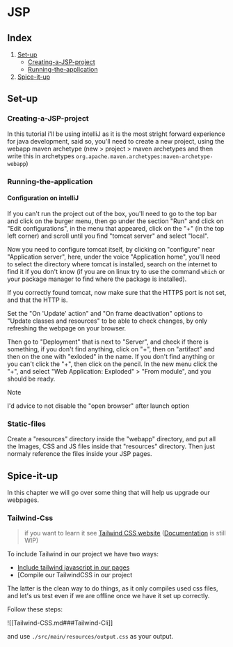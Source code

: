 # JSP

## Index

1. [Set-up](##Set-up)
	- [Creating-a-JSP-project](###Creating-a-JSP-project)
	- [Running-the-application](###Running-the-application)
 2. [Spice-it-up](##Spice-it-up)


## Set-up
### Creating-a-JSP-project

In this tutorial i'll be using intelliJ as it is the most stright forward experience for java development, said so, you'll need to create a new project, using the webapp maven archetype (new > project > maven archetypes and then write this in archetypes `org.apache.maven.archetypes:maven-archetype-webapp`)

### Running-the-application

#### Configuration on intelliJ

If you can't run the project out of the box, you'll need to go to the top bar and click on the burger menu, then go under the section "Run" and click on "Edit configurations", in the menu that appeared, click on the "+" (in the top left corner) and scroll until you find "tomcat server" and select "local". 

Now you need to configure tomcat itself, by clicking on "configure" near "Application server", here, under the voice "Application home", you'll need to select the directory where tomcat is installed, search on the internet to find it if you don't know (if you are on linux try to use the command `which` or your package manager to find where the package is installed).

If you correctly found tomcat, now make sure that the HTTPS port is not set, and that the HTTP is.

Set the "On 'Update' action" and "On frame deactivation" options to "Update classes and resources" to be able to check changes, by only refreshing the webpage on your browser.

Then go to "Deployment" that is next to "Server", and check if there is something, if you don't find anything, click on "+", then on "artifact" and then on the one with "exloded" in the name. If you don't find anything or you can't click the "+", then click on the pencil. In the new menu click the "+", and select "Web Application: Exploded" > "From module", and you should be ready. 

>[!note]
>I'd advice to not disable the "open browser" after launch option  

### Static-files

Create a "resources" directory inside the "webapp" directory, and put all the Images, CSS and JS files inside that "resources" directory.
Then just normaly reference the files inside your JSP pages.

## Spice-it-up

In this chapter we will go over some thing that will help us upgrade our webpages.

### Tailwind-Css

> if you want to learn it see [Tailwind CSS website](https://tailwindcss.com/) ([Documentation](Tailwind-CSS.md) is still WIP) 

To include Tailwind in our project we have two ways:
- [Include tailwind javascript in our pages](Tailwind-CSS.md###Link-in-your-HTML)
- [Compile our TailwindCSS in our project

The latter is the clean way to do things, as it only compiles used css files, and let's us test even if we are offline once we have it set up correctly.

Follow these steps:

![[Tailwind-CSS.md###Tailwind-Cli]]

and use `./src/main/resources/output.css` as your output.


